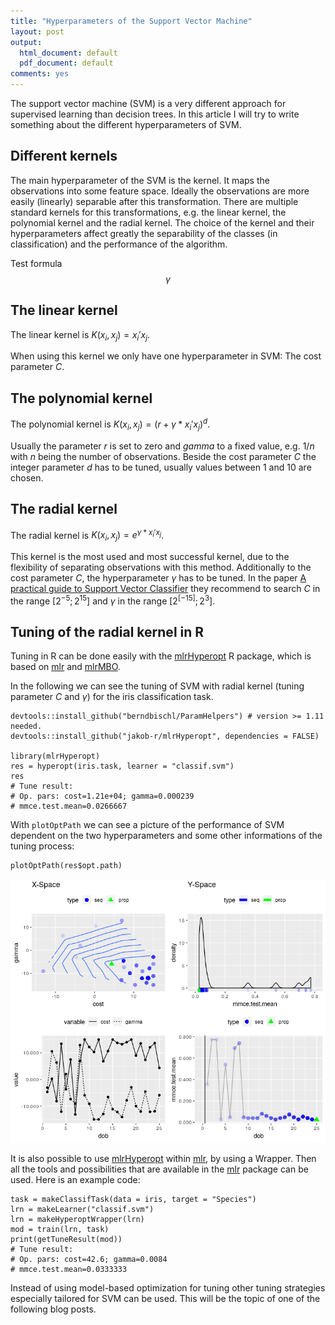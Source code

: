 ```yaml
---
title: "Hyperparameters of the Support Vector Machine"
layout: post
output:
  html_document: default
  pdf_document: default
comments: yes
---
```


The support vector machine (SVM) is a very different approach for supervised learning than decision trees. 
In this article I will try to write something about the different hyperparameters of SVM. 

<!--excerpt-->

## Different kernels

The main hyperparameter of the SVM is the kernel. It maps the observations into some feature space. 
Ideally the observations are more easily (linearly) separable after this transformation. 
There are multiple standard kernels for this transformations, e.g. the linear kernel, the polynomial kernel and the radial kernel. 
The choice of the kernel and their hyperparameters affect greatly the separability of the classes (in classification) and 
the performance of the algorithm. 

Test formula $$\gamma$$

## The linear kernel

The linear kernel is $K(x_i, x_j) = x_i' x_j$.

When using this kernel we only have one hyperparameter in SVM: The cost parameter $C$.

## The polynomial kernel

The polynomial kernel is $K(x_i, x_j) = (r + \gamma * x_i' x_j)^d$. 

Usually the parameter $r$ is set to zero and $gamma$ to a fixed value, e.g. $1/n$ with $n$ being the number of observations. 
Beside the cost parameter $C$ the integer parameter $d$ has to be tuned, usually values between 1 and 10 are chosen. 

## The radial kernel

The radial kernel is $K(x_i, x_j) =  e^{\gamma * x_i' x_j}$.

This kernel is the most used and most successful kernel, due to the flexibility of separating observations with this method. 
Additionally to the cost parameter $C$, the hyperparameter $\gamma$ has to be tuned. 
In the paper [A practical guide to Support Vector Classifier](https://www.csie.ntu.edu.tw/~cjlin/papers/guide/guide.pdf) they recommend to search $C$ in the range $[2^{-5}; 2^{15}]$ and $\gamma$ in the range $[2^[-15];2^3]$. 

## Tuning of the radial kernel in R

Tuning in R can be done easily with the [mlrHyperopt](https://github.com/jakob-r/mlrHyperopt) R package, which is based on [mlr](https://github.com/mlr-org/mlr) and [mlrMBO](https://github.com/mlr-org/mlrMBO). 

In the following we can see the tuning of SVM with radial kernel (tuning parameter $C$ and $\gamma$) for the iris classification task. 

```{r}
devtools::install_github("berndbischl/ParamHelpers") # version >= 1.11 needed.
devtools::install_github("jakob-r/mlrHyperopt", dependencies = FALSE)

library(mlrHyperopt)
res = hyperopt(iris.task, learner = "classif.svm")
res
# Tune result:
# Op. pars: cost=1.21e+04; gamma=0.000239
# mmce.test.mean=0.0266667
```

With `plotOptPath` we can see a picture of the performance of SVM dependent on the two hyperparameters and some other informations of the tuning process:

```{r}
plotOptPath(res$opt.path)
```
![graphic](/images/SVM_opt_path.png "graphic")

It is also possible to use [mlrHyperopt](https://github.com/jakob-r/mlrHyperopt) within [mlr](https://github.com/mlr-org/mlr), by using a Wrapper. Then all the tools and possibilities that are available in the [mlr](https://github.com/mlr-org/mlr) package can be used. Here is an example code:

```{r}
task = makeClassifTask(data = iris, target = "Species")
lrn = makeLearner("classif.svm")
lrn = makeHyperoptWrapper(lrn)
mod = train(lrn, task)
print(getTuneResult(mod))
# Tune result:
# Op. pars: cost=42.6; gamma=0.0084
# mmce.test.mean=0.0333333
```

Instead of using model-based optimization for tuning other tuning strategies especially tailored for SVM can be used. This will be the topic of one of the following blog posts. 


